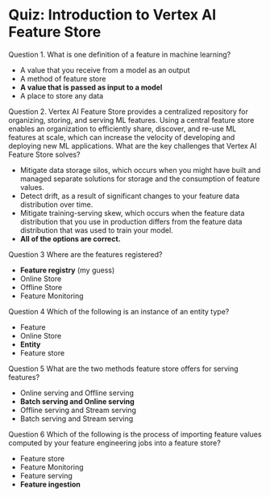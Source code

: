 # Quiz: Introduction to Vertex AI Feature Store

Question 1. What is one definition of a feature in machine learning?

- A value that you receive from a model as an output
- A method of feature store
- **A value that is passed as input to a model**
- A place to store any data

Question 2. Vertex AI Feature Store provides a centralized repository for organizing, storing, and serving ML features. Using a central feature store enables an organization to efficiently share, discover, and re-use ML features at scale, which can increase the velocity of developing and deploying new ML applications. What are the key challenges that Vertex AI Feature Store solves?

- Mitigate data storage silos, which occurs when you might have built and managed separate solutions for storage and the consumption of feature values.
- Detect drift, as a result of significant changes to your feature data distribution over time. 
- Mitigate training-serving skew, which occurs when the feature data distribution that you use in production differs from the feature data distribution that was used to train your model.
- **All of the options are correct.**

Question 3 Where are the features registered?

- **Feature registry** (my guess)
- Online Store
- Offline Store
- Feature Monitoring

Question 4 Which of the following is an instance of an entity type?

- Feature 
- Online Store
- **Entity**
- Feature store

Question 5 What are the two methods feature store offers for serving features?

- Online serving and Offline serving
- **Batch serving and Online serving**
- Offline serving and Stream serving
- Batch serving and Stream serving

Question 6 Which of the following is the process of importing feature values computed by your feature engineering jobs into a feature store?

- Feature store
- Feature Monitoring
- Feature serving
- **Feature ingestion**
